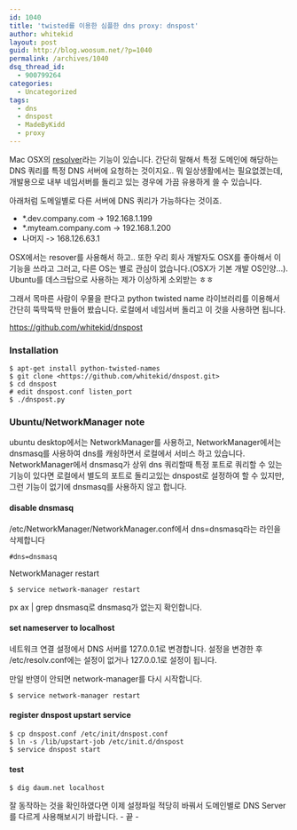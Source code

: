 ```yaml
---
id: 1040
title: 'twisted를 이용한 심플한 dns proxy: dnspost'
author: whitekid
layout: post
guid: http://blog.woosum.net/?p=1040
permalink: /archives/1040
dsq_thread_id:
  - 900799264
categories:
  - Uncategorized
tags:
  - dns
  - dnspost
  - MadeByKidd
  - proxy
---
```

Mac OSX의 [resolver][1]라는 기능이 있습니다. 간단히 말해서 특정 도메인에 해당하는 DNS 쿼리를 특정 DNS 서버에 요청하는 것이지요.. 뭐 일상생활에서는 필요없겠는데, 개발용으로 내부 네임서버를 돌리고 있는 경우에 가끔 유용하게 쓸 수 있습니다.

아래처럼 도메일별로 다른 서버에 DNS 쿼리가 가능하다는 것이죠.

  * *.dev.company.com -> 192.168.1.199
  * *.myteam.company.com -> 192.168.1.200
  * 나머지 -> 168.126.63.1

OSX에서는 resover를 사용해서 하고.. 또한 우리 회사 개발자도 OSX를 좋아해서 이 기능을 쓰라고 그러고, 다른 OS는 별로 관심이 없습니다.(OSX가 기본 개발 OS인양...). Ubuntu를 데스크탑으로 사용하는 제가 이상하게 소외받는 ㅎㅎ

그래서 목마른 사람이 우물을 판다고 python twisted name 라이브러리를 이용해서 간단히 뚝딱뚝딱 만들어 봤습니다. 로컬에서 네임서버 돌리고 이 것을 사용하면 됩니다.

<https://github.com/whitekid/dnspost>

### Installation

    $ apt-get install python-twisted-names  
    $ git clone <https://github.com/whitekid/dnspost.git>  
    $ cd dnspost  
    # edit dnspost.conf listen_port  
    $ ./dnspost.py  

### Ubuntu/NetworkManager note

ubuntu desktop에서는 NetworkManager를 사용하고, NetworkManager에서는 dnsmasq를 사용하여 dns를 캐슁하면서 로컬에서 서비스 하고 있습니다. NetworkManager에서 dnsmasq가 상위 dns 쿼리할때 특정 포트로 쿼리할 수 있는 기능이 있다면 로컬에서 별도의 포트로 돌리고있는 dnspost로 설정하여 할 수 있지만, 그런 기능이 없기에 dnsmasq를 사용하지 않고 합니다.

#### disable dnsmasq

/etc/NetworkManager/NetworkManager.conf에서 dns=dnsmasq라는 라인을 삭제합니다

    #dns=dnsmasq  

NetworkManager restart

    $ service network-manager restart  

px ax | grep dnsmasq로 dnsmasq가 없는지 확인합니다.

#### set nameserver to localhost

네트워크 연결 설정에서 DNS 서버를 127.0.0.1로 변경합니다. 설정을 변경한 후 /etc/resolv.conf에는 설정이 없거나 127.0.0.1로 설정이 됩니다.

만일 반영이 안되면 network-manager를 다시 시작합니다.

    $ service network-manager restart  

#### register dnspost upstart service

    $ cp dnspost.conf /etc/init/dnspost.conf  
    $ ln -s /lib/upstart-job /etc/init.d/dnspost  
    $ service dnspost start  

#### test

    $ dig daum.net localhost  

잘 동작하는 것을 확인하였다면 이제 설정파일 적당히 바꿔서 도메인별로 DNS Server를 다르게 사용해보시기 바랍니다. - 끝 -

 [1]: http://developer.apple.com/library/mac/#documentation/Darwin/Reference/ManPages/man5/resolver.5.html